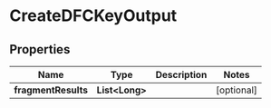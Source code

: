 

# CreateDFCKeyOutput

## Properties

Name | Type | Description | Notes
------------ | ------------- | ------------- | -------------
**fragmentResults** | **List&lt;Long&gt;** |  |  [optional]



